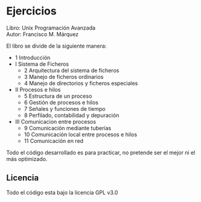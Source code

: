 Ejercicios
==========

Libro: Unix Programación Avanzada  
Autor: Francisco M. Márquez

El libro se divide de la siguiente manera:
* 1 Introducción
* I Sistema de Ficheros
	* 2 Arquitectura del sistema de ficheros
	* 3 Manejo de ficheros ordinarios
	* 4 Manejo de directorios y ficheros especiales
* II Procesos e hilos
	* 5 Estructura de un proceso
	* 6 Gestión de procesos e hilos
	* 7 Señales y funciones de tiempo
	* 8 Perfilado, contabilidad y depuración
* III Comunicacion entre procesos
	* 9 Comunicación mediante tuberías
	* 10 Comunicación local entre procesos e hilos
	* 11 Comunicación en red

Todo el código desarrollado es para practicar, no pretende ser el mejor
ni el más optimizado.

## Licencia
Todo el código esta bajo la licencia GPL v3.0
